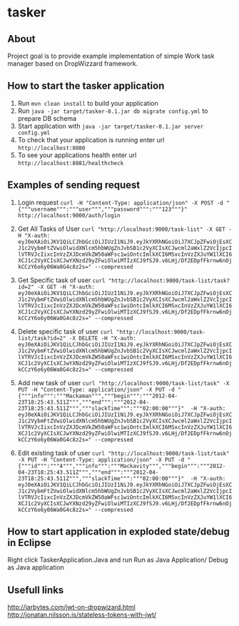 # tasker
About
---

Project goal is to provide example implementation of simple Work task manager based on DropWizzard framework.

How to start the tasker application
---

1. Run `mvn clean install` to build your application
2. Run `java -jar target/tasker-0.1.jar db migrate config.yml` to prepare DB schema
2. Start application with `java -jar target/tasker-0.1.jar server config.yml`
3. To check that your application is running enter url `http://localhost:8080`
4. To see your applications health enter url `http://localhost:8081/healthcheck`

Examples of sending request
---

1. Login request
`curl -H "Content-Type: application/json" -X POST -d "{"""username""":"""user""","""password""":"""123"""}" http://localhost:9000/auth/login`

2. Get All Tasks of User
`curl "http://localhost:9000/task-list" -X GET -H "X-auth: eyJ0eXAiOiJKV1QiLCJhbGciOiJIUzI1NiJ9.eyJkYXRhNGoiOiJ7XCJpZFwiOjEsXCJ1c2VybmFtZVwiOlwidXNlcm5hbWUgZnJvbSB1c2VyXCIsXCJwcml2aWxlZ2VcIjpcIlVTRVJcIixcInVzZXJDcmVkZW50aWFsc1wiOntcImlkXCI6MSxcInVzZXJuYW1lXCI6XCJ1c2VyXCIsXCJwYXNzd29yZFwiOlwiMTIzXCJ9fSJ9.v6LHj/Df2EDpfFkrnw6nOjkCCzY6o6y06Wa0G4c8z2s=" --compressed`

3. Get Specific task of user
`curl "http://localhost:9000/task-list/task?id=2" -X GET -H "X-auth: eyJ0eXAiOiJKV1QiLCJhbGciOiJIUzI1NiJ9.eyJkYXRhNGoiOiJ7XCJpZFwiOjEsXCJ1c2VybmFtZVwiOlwidXNlcm5hbWUgZnJvbSB1c2VyXCIsXCJwcml2aWxlZ2VcIjpcIlVTRVJcIixcInVzZXJDcmVkZW50aWFsc1wiOntcImlkXCI6MSxcInVzZXJuYW1lXCI6XCJ1c2VyXCIsXCJwYXNzd29yZFwiOlwiMTIzXCJ9fSJ9.v6LHj/Df2EDpfFkrnw6nOjkCCzY6o6y06Wa0G4c8z2s=" --compressed`


4. Delete specific task of user
`curl "http://localhost:9000/task-list/task?id=2" -X DELETE -H "X-auth: eyJ0eXAiOiJKV1QiLCJhbGciOiJIUzI1NiJ9.eyJkYXRhNGoiOiJ7XCJpZFwiOjEsXCJ1c2VybmFtZVwiOlwidXNlcm5hbWUgZnJvbSB1c2VyXCIsXCJwcml2aWxlZ2VcIjpcIlVTRVJcIixcInVzZXJDcmVkZW50aWFsc1wiOntcImlkXCI6MSxcInVzZXJuYW1lXCI6XCJ1c2VyXCIsXCJwYXNzd29yZFwiOlwiMTIzXCJ9fSJ9.v6LHj/Df2EDpfFkrnw6nOjkCCzY6o6y06Wa0G4c8z2s=" --compressed`

5. Add new task of user
`curl "http://localhost:9000/task-list/task" -X PUT -H "Content-Type: application/json" -X PUT -d "{"""info""":"""Mackaman""","""begin""":"""2012-04-23T18:25:43.511Z""","""end""":"""2012-04-23T18:25:43.511Z""","""slackTime""":"""02:00:00"""}"  -H "X-auth: eyJ0eXAiOiJKV1QiLCJhbGciOiJIUzI1NiJ9.eyJkYXRhNGoiOiJ7XCJpZFwiOjEsXCJ1c2VybmFtZVwiOlwidXNlcm5hbWUgZnJvbSB1c2VyXCIsXCJwcml2aWxlZ2VcIjpcIlVTRVJcIixcInVzZXJDcmVkZW50aWFsc1wiOntcImlkXCI6MSxcInVzZXJuYW1lXCI6XCJ1c2VyXCIsXCJwYXNzd29yZFwiOlwiMTIzXCJ9fSJ9.v6LHj/Df2EDpfFkrnw6nOjkCCzY6o6y06Wa0G4c8z2s=" --compressed`

6. Edit existing task of user
`curl "http://localhost:9000/task-list/task" -X PUT -H "Content-Type: application/json" -X PUT -d "{"""id""":"""4""","""info""":"""Mackavity""","""begin""":"""2012-04-23T18:25:43.511Z""","""end""":"""2012-04-23T18:25:43.511Z""","""slackTime""":"""02:00:00"""}"  -H "X-auth: eyJ0eXAiOiJKV1QiLCJhbGciOiJIUzI1NiJ9.eyJkYXRhNGoiOiJ7XCJpZFwiOjEsXCJ1c2VybmFtZVwiOlwidXNlcm5hbWUgZnJvbSB1c2VyXCIsXCJwcml2aWxlZ2VcIjpcIlVTRVJcIixcInVzZXJDcmVkZW50aWFsc1wiOntcImlkXCI6MSxcInVzZXJuYW1lXCI6XCJ1c2VyXCIsXCJwYXNzd29yZFwiOlwiMTIzXCJ9fSJ9.v6LHj/Df2EDpfFkrnw6nOjkCCzY6o6y06Wa0G4c8z2s=" --compressed`

How to start application in exploded state/debug in Eclipse
---
Right click TaskerApplication.Java and run Run as Java Application/ Debug as Java application

Usefull links
---

http://jarbytes.com/jwt-on-dropwizard.html
http://jonatan.nilsson.is/stateless-tokens-with-jwt/